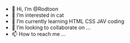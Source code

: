 - 👋 Hi, I’m @Rodtoon
- 👀 I’m interested in cat 
- 🌱 I’m currently learning HTML CSS JAV coding
- 💞️ I’m looking to collaborate on ...
- 📫 How to reach me ...

<!---
Rodtoon/Rodtoon is a ✨ special ✨ repository because its `README.md` (this file) appears on your GitHub profile.
You can click the Preview link to take a look at your changes.
--->
